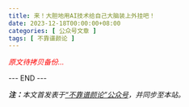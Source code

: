 ```yaml
---
title: 来！大胆地用AI技术给自己大脑装上外挂吧！
date: 2023-12-18T00:00:00+08:00
categories: [ 公众号文章 ]
tags: [ 不靠谱颜论 ]
---
```


<font color=red><i>原文待拷贝备份...</i></font>

<div class="p-5 text-center">--- END ---</div>

<i><b>注：</b>本文首发表于[“不靠谱颜论”公众号](https://mp.weixin.qq.com/s/Tq-Lh5qEcT8IiEA1KFevQQ)，并同步至本站。</i>
